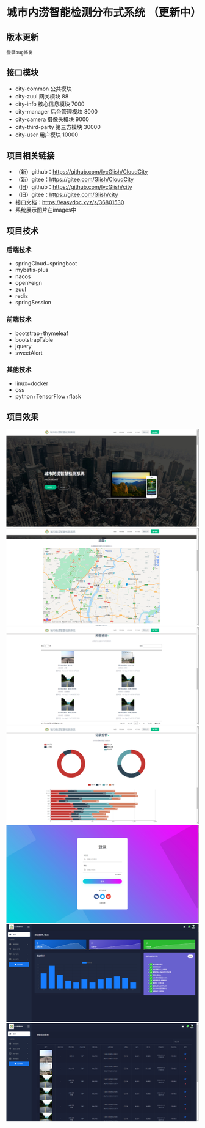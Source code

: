 # 城市内涝智能检测分布式系统 （更新中）  

## 版本更新  

    登录bug修复  

## 接口模块  

 * city-common          公共模块        
 * city-zuul            网关模块               88  
 * city-info            核心信息模块          7000  
 * city-manager         后台管理模块          8000  
 * city-camera          摄像头模块            9000  
 * city-third-party     第三方模块           30000  
 * city-user            用户模块             10000

## 项目相关链接  

 * （新）github：https://github.com/lycGlish/CloudCity  
 * （新）gitee：https://gitee.com/Glish/CloudCity  
 * （旧）github：https://github.com/lycGlish/city  
 * （旧）gitee：https://gitee.com/Glish/city  
 * 接口文档：https://easydoc.xyz/s/36801530  
 * 系统展示图片在images中  

## 项目技术

### 后端技术  

 *  springCloud+springboot  
 *  mybatis-plus  
 *  nacos  
 *  openFeign  
 *  zuul  
 *  redis  
 *  springSession  
 
### 前端技术  

 *  bootstrap+thymeleaf  
 *  bootstrapTable  
 *  jquery  
 *  sweetAlert  

### 其他技术  

 *  linux+docker  
 *  oss  
 *  python+TensorFlow+flask  
 
## 项目效果  

![image](https://github.com/lycGlish/CloudCity/blob/master/images/infoIndex-1.png)
![image](https://github.com/lycGlish/CloudCity/blob/master/images/infoMap.png)
![image](https://github.com/lycGlish/CloudCity/blob/master/images/infoMessage.png)
![image](https://github.com/lycGlish/CloudCity/blob/master/images/infoAnalysis.png)
![image](https://github.com/lycGlish/CloudCity/blob/master/images/login.png)
![image](https://github.com/lycGlish/CloudCity/blob/master/images/backgroundIndex.png)
![image](https://github.com/lycGlish/CloudCity/blob/master/images/backgroundInfo.png)